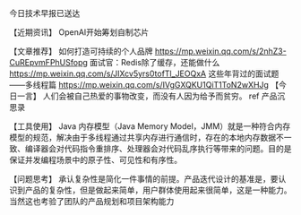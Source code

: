 今日技术早报已送达

【近期资讯】
OpenAI开始筹划自制芯片

【文章推荐】
如何打造可持续的个人品牌
https://mp.weixin.qq.com/s/2nhZ3-CuREpvmFPhUSfopg
面试官：Redis除了缓存，还能做什么
https://mp.weixin.qq.com/s/JIXcv5yrs0tofTl_JEOQxA
这些年背过的面试题——多线程篇
https://mp.weixin.qq.com/s/IVgGXQKU1QiT1ToN2wXHJg
【今日一言】
人们会被自己热爱的事物改变，而没有人因为给予而贫穷。
ref 产品沉思录

【工具使用】
Java 内存模型（Java Memory Model，JMM）就是一种符合内存模型的规范，解决由于多线程通过共享内存进行通信时，存在的本地内存数据不一致、编译器会对代码指令重排序、处理器会对代码乱序执行等带来的问题。目的是保证并发编程场景中的原子性、可见性和有序性。

【问题思考】
承认复杂性是简化一件事情的前提。产品迭代设计的基准是，要认识到产品的复杂性，但是做起来简单，用户群体使用起来很简单，这是一种能力。当然这也考验了团队的产品规划和项目架构能力